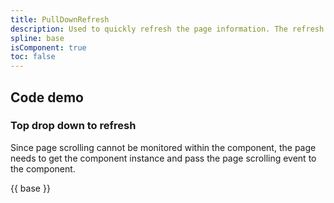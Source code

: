 ```yaml
---
title: PullDownRefresh
description: Used to quickly refresh the page information. The refresh can be the whole page or part of the page.
spline: base
isComponent: true
toc: false
---
```


## Code demo

### Top drop down to refresh

Since page scrolling cannot be monitored within the component, the page needs to get the component instance and pass the page scrolling event to the component.

{{ base }}